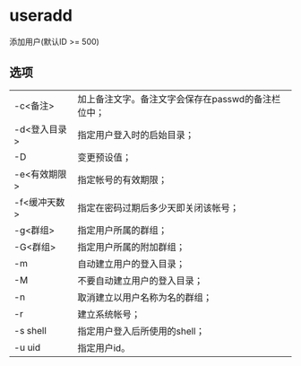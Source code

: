 # useradd
添加用户(默认ID >= 500)

## 选项

|          |                              |
| -------- | ---------------------------- |
| -c<备注>   | 加上备注文字。备注文字会保存在passwd的备注栏位中； |
| -d<登入目录> | 指定用户登入时的启始目录；                |
| -D       | 变更预设值；                       |
| -e<有效期限> | 指定帐号的有效期限；                   |
| -f<缓冲天数> | 指定在密码过期后多少天即关闭该帐号；           |
| -g<群组>   | 指定用户所属的群组；                   |
| -G<群组>   | 指定用户所属的附加群组；                 |
| -m       | 自动建立用户的登入目录；                 |
| -M       | 不要自动建立用户的登入目录；               |
| -n       | 取消建立以用户名称为名的群组；              |
| -r       | 建立系统帐号；                      |
| -s shell | 指定用户登入后所使用的shell；            |
| -u uid   | 指定用户id。                      |
